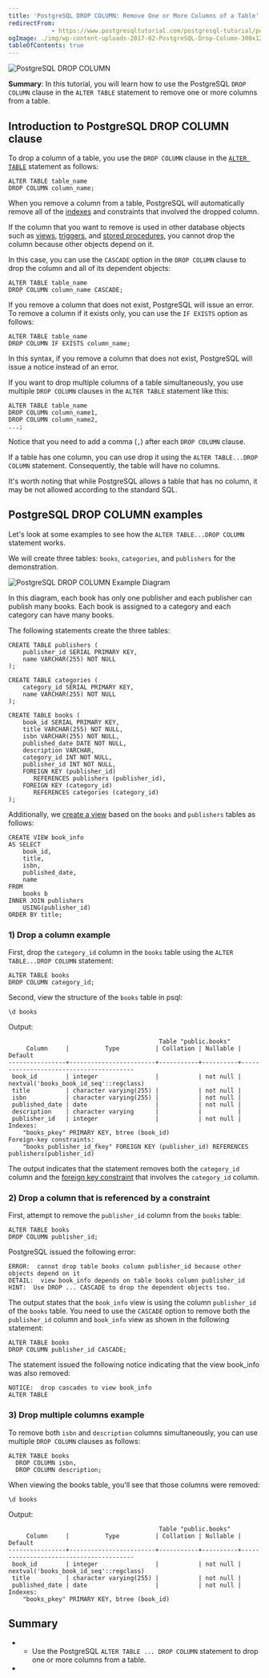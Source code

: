 ```yaml
---
title: 'PostgreSQL DROP COLUMN: Remove One or More Columns of a Table'
redirectFrom: 
            - https://www.postgresqltutorial.com/postgresql-tutorial/postgresql-drop-column/
ogImage: ./img/wp-content-uploads-2017-02-PostgreSQL-Drop-Column-300x128.png
tableOfContents: true
---
```


![PostgreSQL DROP COLUMN](./img/wp-content-uploads-2017-02-PostgreSQL-Drop-Column-300x128.png)



**Summary**: In this tutorial, you will learn how to use the PostgreSQL `DROP COLUMN` clause in the `ALTER TABLE` statement to remove one or more columns from a table.



## Introduction to PostgreSQL DROP COLUMN clause



To drop a column of a table, you use the `DROP COLUMN` clause in the [`ALTER TABLE`](https://www.postgresqltutorial.com/postgresql-tutorial/postgresql-alter-table/) statement as follows:



```
ALTER TABLE table_name
DROP COLUMN column_name;
```



When you remove a column from a table, PostgreSQL will automatically remove all of the [indexes](https://www.postgresqltutorial.com/postgresql-indexes/) and constraints that involved the dropped column.



If the column that you want to remove is used in other database objects such as [views](https://www.postgresqltutorial.com/postgresql-views/), [triggers](https://www.postgresqltutorial.com/postgresql-triggers/), and [stored procedures](https://www.postgresqltutorial.com/postgresql-stored-procedures/), you cannot drop the column because other objects depend on it.



In this case, you can use the `CASCADE` option in the `DROP COLUMN` clause to drop the column and all of its dependent objects:



```
ALTER TABLE table_name
DROP COLUMN column_name CASCADE;
```



If you remove a column that does not exist, PostgreSQL will issue an error. To remove a column if it exists only, you can use the `IF EXISTS` option as follows:



```
ALTER TABLE table_name
DROP COLUMN IF EXISTS column_name;
```



In this syntax, if you remove a column that does not exist, PostgreSQL will issue a notice instead of an error.



If you want to drop multiple columns of a table simultaneously, you use multiple `DROP COLUMN` clauses in the `ALTER TABLE` statement like this:



```
ALTER TABLE table_name
DROP COLUMN column_name1,
DROP COLUMN column_name2,
...;
```



Notice that you need to add a comma (`,`) after each `DROP COLUMN` clause.



If a table has one column, you can use drop it using the `ALTER TABLE...DROP COLUMN` statement. Consequently, the table will have no columns.



It's worth noting that while PostgreSQL allows a table that has no column, it may be not allowed according to the standard SQL.



## PostgreSQL DROP COLUMN examples



Let's look at some examples to see how the `ALTER TABLE...DROP COLUMN` statement works.



We will create three tables: `books`, `categories`, and `publishers` for the demonstration.



![PostgreSQL DROP COLUMN Example Diagram](./img/wp-content-uploads-2017-02-PostgreSQL-DROP-COLUMN-Example-Diagram.png)



In this diagram, each book has only one publisher and each publisher can publish many books. Each book is assigned to a category and each category can have many books.



The following statements create the three tables:



```
CREATE TABLE publishers (
    publisher_id SERIAL PRIMARY KEY,
    name VARCHAR(255) NOT NULL
);

CREATE TABLE categories (
    category_id SERIAL PRIMARY KEY,
    name VARCHAR(255) NOT NULL
);

CREATE TABLE books (
    book_id SERIAL PRIMARY KEY,
    title VARCHAR(255) NOT NULL,
    isbn VARCHAR(255) NOT NULL,
    published_date DATE NOT NULL,
    description VARCHAR,
    category_id INT NOT NULL,
    publisher_id INT NOT NULL,
    FOREIGN KEY (publisher_id)
       REFERENCES publishers (publisher_id),
    FOREIGN KEY (category_id)
       REFERENCES categories (category_id)
);
```



Additionally, we [create a view](https://www.postgresqltutorial.com/postgresql-views/managing-postgresql-views/) based on the `books` and `publishers` tables as follows:



```
CREATE VIEW book_info
AS SELECT
    book_id,
    title,
    isbn,
    published_date,
    name
FROM
    books b
INNER JOIN publishers
    USING(publisher_id)
ORDER BY title;
```



### 1) Drop a column example



First, drop the `category_id` column in the `books` table using the `ALTER TABLE...DROP COLUMN` statement:



```
ALTER TABLE books
DROP COLUMN category_id;
```



Second, view the structure of the `books` table in psql:



```
\d books
```



Output:



```
                                          Table "public.books"
     Column     |          Type          | Collation | Nullable |                Default
----------------+------------------------+-----------+----------+----------------------------------------
 book_id        | integer                |           | not null | nextval('books_book_id_seq'::regclass)
 title          | character varying(255) |           | not null |
 isbn           | character varying(255) |           | not null |
 published_date | date                   |           | not null |
 description    | character varying      |           |          |
 publisher_id   | integer                |           | not null |
Indexes:
    "books_pkey" PRIMARY KEY, btree (book_id)
Foreign-key constraints:
    "books_publisher_id_fkey" FOREIGN KEY (publisher_id) REFERENCES publishers(publisher_id)
```



The output indicates that the statement removes both the `category_id` column and the [foreign key constraint](https://www.postgresqltutorial.com/postgresql-tutorial/postgresql-foreign-key/) that involves the `category_id` column.



### 2) Drop a column that is referenced by a constraint



First, attempt to remove the `publisher_id` column from the `books` table:



```
ALTER TABLE books
DROP COLUMN publisher_id;
```



PostgreSQL issued the following error:



```
ERROR:  cannot drop table books column publisher_id because other objects depend on it
DETAIL:  view book_info depends on table books column publisher_id
HINT:  Use DROP ... CASCADE to drop the dependent objects too.
```



The output states that the `book_info` view is using the column `publisher_id` of the `books` table. You need to use the `CASCADE` option to remove both the `publisher_id` column and `book_info` view as shown in the following statement:



```
ALTER TABLE books
DROP COLUMN publisher_id CASCADE;
```



The statement issued the following notice indicating that the view book_info was also removed:



```
NOTICE:  drop cascades to view book_info
ALTER TABLE
```



### 3) Drop multiple columns example



To remove both `isbn` and `description` columns simultaneously, you can use multiple `DROP COLUMN` clauses as follows:



```
ALTER TABLE books
  DROP COLUMN isbn,
  DROP COLUMN description;
```



When viewing the books table, you'll see that those columns were removed:



```
\d books
```



Output:



```
                                          Table "public.books"
     Column     |          Type          | Collation | Nullable |                Default
----------------+------------------------+-----------+----------+----------------------------------------
 book_id        | integer                |           | not null | nextval('books_book_id_seq'::regclass)
 title          | character varying(255) |           | not null |
 published_date | date                   |           | not null |
Indexes:
    "books_pkey" PRIMARY KEY, btree (book_id)
```



## Summary



- - Use the PostgreSQL `ALTER TABLE ... DROP COLUMN` statement to drop one or more columns from a table.
- 
